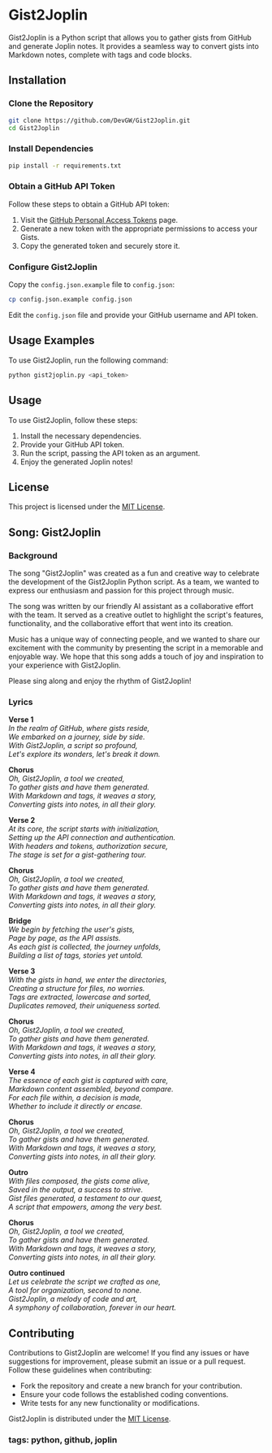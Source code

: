 # Gist2Joplin

Gist2Joplin is a Python script that allows you to gather gists from GitHub and generate Joplin notes. It provides a seamless way to convert gists into Markdown notes, complete with tags and code blocks.

## Installation

### Clone the Repository
```bash
git clone https://github.com/DevGW/Gist2Joplin.git
cd Gist2Joplin
```

### Install Dependencies
```bash
pip install -r requirements.txt
```

### Obtain a GitHub API Token

Follow these steps to obtain a GitHub API token:

1. Visit the [GitHub Personal Access Tokens](https://github.com/settings/tokens) page.
2. Generate a new token with the appropriate permissions to access your Gists.
3. Copy the generated token and securely store it.

### Configure Gist2Joplin
Copy the `config.json.example` file to `config.json`:
```bash
cp config.json.example config.json
```
Edit the `config.json` file and provide your GitHub username and API token.

## Usage Examples

To use Gist2Joplin, run the following command:
```bash
python gist2joplin.py <api_token>
```



## Usage

To use Gist2Joplin, follow these steps:

1. Install the necessary dependencies.
2. Provide your GitHub API token.
3. Run the script, passing the API token as an argument.
4. Enjoy the generated Joplin notes!

## License

This project is licensed under the [MIT License](LICENSE).

## Song: Gist2Joplin
### Background

The song "Gist2Joplin" was created as a fun and creative way to celebrate the development of the Gist2Joplin Python script. As a team, we wanted to express our enthusiasm and passion for this project through music.

The song was written by our friendly AI assistant as a collaborative effort with the team. It served as a creative outlet to highlight the script's features, functionality, and the collaborative effort that went into its creation.

Music has a unique way of connecting people, and we wanted to share our excitement with the community by presenting the script in a memorable and enjoyable way. We hope that this song adds a touch of joy and inspiration to your experience with Gist2Joplin.

Please sing along and enjoy the rhythm of Gist2Joplin!

### Lyrics

**Verse 1**  
_In the realm of GitHub, where gists reside,  
We embarked on a journey, side by side.  
With Gist2Joplin, a script so profound,  
Let's explore its wonders, let's break it down._  

**Chorus**  
_Oh, Gist2Joplin, a tool we created,  
To gather gists and have them generated.  
With Markdown and tags, it weaves a story,  
Converting gists into notes, in all their glory._  

**Verse 2**  
_At its core, the script starts with initialization,  
Setting up the API connection and authentication.  
With headers and tokens, authorization secure,  
The stage is set for a gist-gathering tour._  

**Chorus**  
_Oh, Gist2Joplin, a tool we created,  
To gather gists and have them generated.  
With Markdown and tags, it weaves a story,  
Converting gists into notes, in all their glory._  

**Bridge**  
_We begin by fetching the user's gists,  
Page by page, as the API assists.  
As each gist is collected, the journey unfolds,  
Building a list of tags, stories yet untold._  

**Verse 3**  
_With the gists in hand, we enter the directories,  
Creating a structure for files, no worries.  
Tags are extracted, lowercase and sorted,  
Duplicates removed, their uniqueness sorted._  

**Chorus**  
_Oh, Gist2Joplin, a tool we created,  
To gather gists and have them generated.  
With Markdown and tags, it weaves a story,  
Converting gists into notes, in all their glory._  

**Verse 4**  
_The essence of each gist is captured with care,  
Markdown content assembled, beyond compare.  
For each file within, a decision is made,  
Whether to include it directly or encase._  

**Chorus**  
_Oh, Gist2Joplin, a tool we created,  
To gather gists and have them generated.  
With Markdown and tags, it weaves a story,  
Converting gists into notes, in all their glory._  

**Outro**  
_With files composed, the gists come alive,  
Saved in the output, a success to strive.  
Gist files generated, a testament to our quest,  
A script that empowers, among the very best._  

**Chorus**  
_Oh, Gist2Joplin, a tool we created,  
To gather gists and have them generated.  
With Markdown and tags, it weaves a story,  
Converting gists into notes, in all their glory._  

**Outro continued**  
_Let us celebrate the script we crafted as one,  
A tool for organization, second to none.  
Gist2Joplin, a melody of code and art,  
A symphony of collaboration, forever in our heart._  


## Contributing

Contributions to Gist2Joplin are welcome! If you find any issues or have suggestions for improvement, please submit an issue or a pull request. Follow these guidelines when contributing:

- Fork the repository and create a new branch for your contribution.
- Ensure your code follows the established coding conventions.
- Write tests for any new functionality or modifications.


Gist2Joplin is distributed under the [MIT License](LICENSE).

### tags: python, github, joplin
